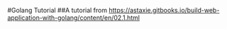 #Golang Tutorial
##A tutorial from https://astaxie.gitbooks.io/build-web-application-with-golang/content/en/02.1.html
